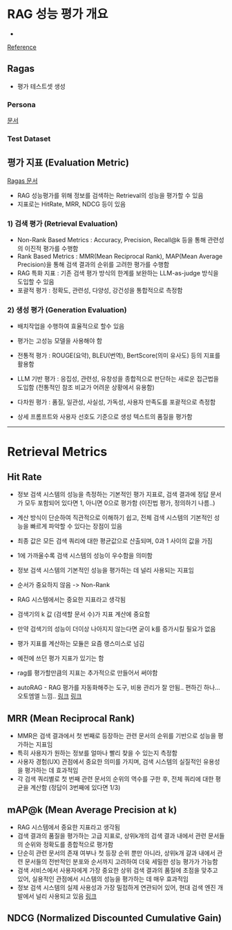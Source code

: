 # RAG 성능 평가 개요

- 

[Reference](https://huggingface.co/learn/cookbook/en/rag_evaluation)

## Ragas

- 평가 테스트셋 생성

### Persona

[문서](https://docs.ragas.io/en/stable/howtos/customizations/testgenerator/_persona_generator/?h=persona)

### Test Dataset


## 평가 지표 (Evaluation Metric)

[Ragas 문서](https://docs.ragas.io/en/stable/concepts/metrics/available_metrics/)

- RAG 성능평가를 위해 정보를 검색하는 Retrieval의 성능을 평가할 수 있음
- 지표로는 HitRate, MRR, NDCG 등이 있음

### 1\) 검색 평가 (Retrieval Evaluation)

- Non-Rank Based Metrics : Accuracy, Precision, Recall@k 등을 통해 관련성의 이진적 평가를 수행함
- Rank Based Metrics : MMR(Mean Reciprocal Rank), MAP(Mean Average Precision)을 통해 검색 결과의 순위를 고려한 평가를 수행함
- RAG 특화 지표 : 기존 검색 평가 방식의 한계를 보완하는 LLM-as-judge 방식을 도입할 수 있음
- 포괄적 평가 : 정확도, 관련성, 다양성, 강건성을 통합적으로 측정함

### 2\) 생성 평가 (Generation Evaluation)

- 배치작업을 수행하여 효율적으로 할수 있음 
- 평가는 고성능 모델을 사용해야 함

- 전통적 평가 : ROUGE(요약), BLEU(번역), BertScore(의미 유사도) 등의 지표를 활용함
- LLM 기반 평가 : 응집성, 관련성, 유창성을 종합적으로 판단하는 새로운 접근법을 도입함 (전통적인 참조 비교가 어려운 상황에서 유용함)
- 다차원 평가 : 품질, 일관성, 사실성, 가독성, 사용자 만족도를 포괄적으로 측정함
- 상세 프롬프트와 사용자 선호도 기준으로 생성 텍스트의 품질을 평가함


---

# Retrieval Metrics

## Hit Rate

- 정보 검색 시스템의 성능을 측정하는 기본적인 평가 지표로, 검색 결과에 정답 문서가 모두 포함되어 있다면 1, 아니면 0으로 평가함 (이진법 평가, 정의하기 나름..)
- 계산 방식이 단순하여 직관적으로 이해하기 쉽고, 전체 검색 시스템의 기본적인 성능을 빠르게 파악할 수 있다는 장점이 있음
- 최종 값은 모든 검색 쿼리에 대한 평균값으로 산출되며, 0과 1 사이의 값을 가짐
- 1에 가까울수록 검색 시스템의 성능이 우수함을 의미함
- 정보 검색 시스템의 기본적인 성능을 평가하는 데 널리 사용되는 지표임
- 순서가 중요하지 않음 -> Non-Rank 
- RAG 시스템에서는 중요한 지표라고 생각됨

- 검색기의 k 값 (검색할 문서 수)가 지표 계산에 중요함
- 만약 검색기의 성능이 더이상 나아지지 않는다면 굳이 k를 증가시킬 필요가 없음
- 평가 지표를 계산하는 모듈은 요즘 랭스미스로 넘김
- 예전에 쓰던 평가 지표가 있기는 함
- rag를 평가할만큼의 지표는 추가적으로 만들어서 써야함
- autoRAG - RAG 평가를 자동화해주는 도구, 비용 관리가 잘 안됨.. 편하긴 하나... 오토엠엘 느낌..
[링크](https://docs.auto-rag.com/evaluate_metrics/retrieval.html)
[링크](https://github.com/Marker-Inc-Korea/AutoRAG/blob/main/autorag/autorag/evaluation/metric/retrieval.py)



## MRR (Mean Reciprocal Rank)

- MMR은 검색 결과에서 첫 번째로 등장하는 관련 문서의 순위를 기반으로 성능을 평가하는 지표임
- 특히 사용자가 원하는 정보를 얼마나 빨리 찾을 수 있는지 측정함
- 사용자 경험(UX) 관점에서 중요한 의미를 가지며, 검색 시스템의 실질적인 유용성을 평가하는 데 효과적임
- 각 검색 쿼리별로 첫 번째 관련 문서의 순위의 역수를 구한 후, 전체 쿼리에 대한 평균을 계산함 (정답이 3번째에 있다면 1/3)

## mAP@k (Mean Average Precision at k)

- RAG 시스템에서 중요한 지표라고 생각됨
- 검색 결과의 품질을 평가하는 고급 지표로, 상위k개의 검색 결과 내에서 관련 문서들의 순위와 정확도를 종합적으로 평가함
- 단순히 관련 문서의 존재 여부나 첫 등장 순위 뿐만 아니라, 상위k개 걀과 내에서 관련 문서들의 전반적인 분포와 순서까지 고려하여 더욱 세밀한 성능 평가가 가능함
- 검색 서비스에서 사용자에게 가장 중요한 상위 검색 결과의 품질에 초점을 맞추고 있어, 실용적인 관점에서 시스템의 성능을 평가하는 데 매우 효과적임
- 정보 검색 시스템의 실제 사용성과 가장 밀접하게 연관되어 있어, 현대 검색 엔진 개발에서 널리 사용되고 있음
[링크](https://lsjsj92.tistory.com/663)

## NDCG (Normalized Discounted Cumulative Gain)